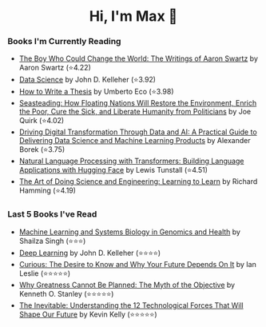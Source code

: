 <h1 align="center">Hi, I'm Max 👋</h1>

<!-- <p align="center">
  <a href="https://discordapp.com/channels/@me/USERID/694118037036466187">
    <img alt="Discord" title="Discord" height="48" width="48" src="assets/discordIcon.svg">
  </a>
</p>-->

### Books I'm Currently Reading

<!-- GOODREADS-LIST:START -->
- [The Boy Who Could Change the World: The Writings of Aaron Swartz](https://www.goodreads.com/review/show/5107673498?utm_medium=api&utm_source=rss) by Aaron Swartz (⭐️4.22)
- [Data Science](https://www.goodreads.com/review/show/4363459731?utm_medium=api&utm_source=rss) by John D. Kelleher (⭐️3.92)
- [How to Write a Thesis](https://www.goodreads.com/review/show/5074853213?utm_medium=api&utm_source=rss) by Umberto Eco (⭐️3.98)
- [Seasteading: How Floating Nations Will Restore the Environment, Enrich the Poor, Cure the Sick, and Liberate Humanity from Politicians](https://www.goodreads.com/review/show/4260969974?utm_medium=api&utm_source=rss) by Joe Quirk (⭐️4.02)
- [Driving Digital Transformation Through Data and AI: A Practical Guide to Delivering Data Science and Machine Learning Products](https://www.goodreads.com/review/show/4962175150?utm_medium=api&utm_source=rss) by Alexander Borek (⭐️3.75)
- [Natural Language Processing with Transformers: Building Language Applications with Hugging Face](https://www.goodreads.com/review/show/4972039596?utm_medium=api&utm_source=rss) by Lewis Tunstall (⭐️4.51)
- [The Art of Doing Science and Engineering: Learning to Learn](https://www.goodreads.com/review/show/4520659825?utm_medium=api&utm_source=rss) by Richard Hamming (⭐️4.19)
<!-- GOODREADS-LIST:END -->
### Last 5 Books I've Read

<!-- GOODREADS-READ-LIST:START -->
- [Machine Learning and Systems Biology in Genomics and Health](https://www.goodreads.com/review/show/5112435948?utm_medium=api&utm_source=rss) by Shailza Singh (⭐⭐⭐)
- [Deep Learning](https://www.goodreads.com/review/show/4363459816?utm_medium=api&utm_source=rss) by John D. Kelleher (⭐⭐⭐⭐)
- [Curious: The Desire to Know and Why Your Future Depends On It](https://www.goodreads.com/review/show/5078585141?utm_medium=api&utm_source=rss) by Ian Leslie (⭐⭐⭐⭐⭐)
- [Why Greatness Cannot Be Planned: The Myth of the Objective](https://www.goodreads.com/review/show/4807331884?utm_medium=api&utm_source=rss) by Kenneth O. Stanley (⭐⭐⭐⭐⭐)
- [The Inevitable: Understanding the 12 Technological Forces That Will Shape Our Future](https://www.goodreads.com/review/show/5030315784?utm_medium=api&utm_source=rss) by Kevin Kelly (⭐⭐⭐⭐⭐)
<!-- GOODREADS-READ-LIST:END -->
